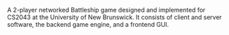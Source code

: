 A 2-player networked Battleship game designed and implemented for CS2043 at the University of New Brunswick. It consists of client and server software, the backend game engine, and a frontend GUI.